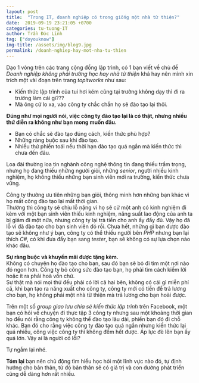 ```yaml
---
layout: post
title:  "Trong IT, doanh nghiệp có trong giống một nhà từ thiện?"
date:  2019-09-19 23:21:05 +0700
categories: tu-tuong-IT
author: Trần Đức Lĩnh
tag: ["doyouknow"]
img-title: /assets/img/blog9.jpg
permalink: /doanh-nghiep-hay-mot-nha-tu-thien
---
```

Dạo 1 vòng trên các trang cộng đồng lập trình, có 1 bạn viết về chủ đề *Doanh nghiệp không phải trường học hay nhà từ thiện* khá hay nên mình xin trích một vài đoạn trên trang *topitworks* như sau:

* Kiến thức lập trình của tui hơi kém cũng tại trường không dạy thì đi ra trường làm cái gì???
* Mà ông cứ lo xa, vào công ty chắc chắn họ sẽ đào tạo lại thôi.

**Đúng như mọi người nói, việc công ty đào tạo lại là có thật, nhưng nhiều thứ diễn ra không như bạn mong muốn đâu.**
* Bạn có chắc sẽ đào tạo đúng cách, kiến thức phù hợp?
* Những ràng buộc sau khi đào tạo.
* Nhiều thứ phiền toái nếu thời hạn đào tạo quá ngắn mà kiến thức thì chưa đến đâu.

Loa đài thường loa tin nghành công nghệ thông tin đang thiếu trầm trọng, nhưng họ đang thiếu những người giỏi, những *senior*, người nhiều kinh nghiệm, họ không thiếu những bạn sinh viên mới ra trường, kiến thức chưa vững.<br/>

Công ty thường ưu tiên những bạn giỏi, thông minh hơn những bạn khác vì họ mất công đào tạo lại mất thời gian.<br/>
Thường thì công ty sẽ chịu lỗ nặng vì họ sẽ cử một anh có kinh nghiệm đi kèm với một bạn sinh viên thiếu kinh nghiệm, năng suất lao động của anh ta bị giảm đi một nữa, nhưng công ty lại trả tiền cho anh ấy đầy đủ. Vậy họ đã lỗ vì đã đào tạo cho bạn sinh viên đó rồi. Chưa hết, những gì bạn được đào tạo sẽ không như ý bạn, công ty có thể thiếu người bên *PHP* nhưng bạn lại thích *C#*, có khi đưa đẩy bạn sang *tester*, bạn sẽ không có sự lựa chọn nào khác đâu.

**Sự ràng buộc và khuyến mãi được tặng kèm.**<br/>
Không có chuyện họ đào tạo cho bạn, sau đó bạn sẽ bỏ đi tìm một nơi nào đó ngon hơn. Công ty bỏ công sức đào tạo bạn, họ phải tìm cách kiếm lời hoặc ít ra phải hoà vốn chứ.<br/>
Sự thật mà nói mọi thứ đều phải có lời cã hai bên, không có cái gì miễn phí cã, khi bạn tạo ra năng xuất cho công ty, công ty mới có tiền để trả lương cho bạn, họ không phải một nhà từ thiện mà trả lương cho bạn hoài được.

Trên một số *group giao lưu chia sẻ kiến thức lập trình* trên Facebook, một bạn có hỏi về chuyện đi thực tập 3 công ty nhưng sau một khoảng thời gian họ đều nói rằng công ty không thể đào tạo lâu dài, phiền bạn đó đi chỗ khác. Bạn đó cho rằng việc công ty đào tạo quá ngắn nhưng kiến thức lại quá nhiều, công việc công ty thì không đếm hết được. Áp lực đè lên bạn ấy quá lớn. Vậy ai là người có lỗi?<br/>

Tự ngẫm lại nhé.

**Tóm lại** bạn nên chủ động tìm hiểu học hỏi một lĩnh vực nào đó, tự định hướng cho bản thân, từ đó bản thân sẽ có giá trị và con đường phát triển cũng dễ dàng hơn rất nhiều.